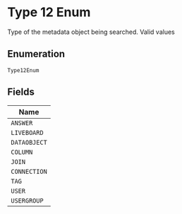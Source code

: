 
# Type 12 Enum

Type of the metadata object being searched. Valid values

## Enumeration

`Type12Enum`

## Fields

| Name |
|  --- |
| `ANSWER` |
| `LIVEBOARD` |
| `DATAOBJECT` |
| `COLUMN` |
| `JOIN` |
| `CONNECTION` |
| `TAG` |
| `USER` |
| `USERGROUP` |

